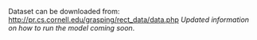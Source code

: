 Dataset can be downloaded from: http://pr.cs.cornell.edu/grasping/rect_data/data.php 
*Updated information on how to run the model coming soon*.
